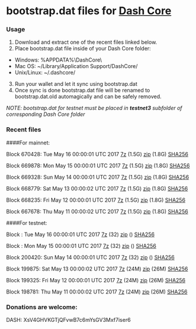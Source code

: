 # bootstrap.dat files for [Dash Core](https://www.dash.org)

### Usage

1. Download and extract one of the recent files linked below.
2. Place bootstrap.dat file inside of your Dash Core folder:
 - Windows: %APPDATA%\DashCore\
 - Mac OS: ~/Library/Application Support/DashCore/
 - Unix/Linux: ~/.dashcore/
3. Run your wallet and let it sync using bootstrap.dat
4. Once sync is done bootstrap.dat file will be renamed to bootstrap.dat.old automagically and can be safely removed.

_NOTE: bootstrap.dat for testnet must be placed in **testnet3** subfolder of corresponding Dash Core folder_

### Recent files

####For mainnet:

Block 670428: Tue May 16 00:00:01 UTC 2017 [7z](https://transfer.sh/NZJef/bootstrap.dat.20170516.7z) (1.5G) [zip](https://transfer.sh/Fhfnx/bootstrap.dat.20170516.zip) (1.8G) [SHA256](https://transfer.sh/SG5Ll/sha256.txt)

Block 669878: Mon May 15 00:00:01 UTC 2017 [7z](https://transfer.sh/XYiHG/bootstrap.dat.20170515.7z) (1.5G) [zip](https://transfer.sh/eNDse/bootstrap.dat.20170515.zip) (1.8G) [SHA256](https://transfer.sh/D4Q9H/sha256.txt)

Block 669328: Sun May 14 00:00:01 UTC 2017 [7z](https://transfer.sh/VNMCc/bootstrap.dat.20170514.7z) (1.5G) [zip](https://transfer.sh/96fAS/bootstrap.dat.20170514.zip) (1.8G) [SHA256](https://transfer.sh/14MHhn/sha256.txt)

Block 668779: Sat May 13 00:00:02 UTC 2017 [7z](https://transfer.sh/RV9dq/bootstrap.dat.20170513.7z) (1.5G) [zip](https://transfer.sh/NtTVx/bootstrap.dat.20170513.zip) (1.8G) [SHA256](https://transfer.sh/THO9E/sha256.txt)

Block 668235: Fri May 12 00:00:01 UTC 2017 [7z](https://transfer.sh/Lk3iI/bootstrap.dat.20170512.7z) (1.5G) [zip](https://transfer.sh/DKcIs/bootstrap.dat.20170512.zip) (1.8G) [SHA256](https://transfer.sh/cbBAy/sha256.txt)

Block 667678: Thu May 11 00:00:02 UTC 2017 [7z](https://transfer.sh/zpLxA/bootstrap.dat.20170511.7z) (1.5G) [zip](https://transfer.sh/PmrIr/bootstrap.dat.20170511.zip) (1.8G) [SHA256](https://transfer.sh/13Ad0t/sha256.txt)

####For testnet:

Block : Tue May 16 00:00:01 UTC 2017 [7z](https://transfer.sh/Fg4z8/bootstrap.dat.20170516.7z) (32) [zip]() () [SHA256](https://transfer.sh/BjZ6s/sha256.txt)

Block : Mon May 15 00:00:01 UTC 2017 [7z](https://transfer.sh/wKT9r/bootstrap.dat.20170515.7z) (32) [zip]() () [SHA256](https://transfer.sh/6vZ6R/sha256.txt)

Block 200420: Sun May 14 00:00:01 UTC 2017 [7z](https://transfer.sh/wDE0T/bootstrap.dat.20170514.7z) (32) [zip]() () [SHA256](https://transfer.sh/sWJ7P/sha256.txt)

Block 199875: Sat May 13 00:00:02 UTC 2017 [7z](https://transfer.sh/QjADi/bootstrap.dat.20170513.7z) (24M) [zip](https://transfer.sh/f0R7v/bootstrap.dat.20170513.zip) (26M) [SHA256](https://transfer.sh/c2IBe/sha256.txt)

Block 199325: Fri May 12 00:00:01 UTC 2017 [7z](https://transfer.sh/12qf29/bootstrap.dat.20170512.7z) (24M) [zip](https://transfer.sh/rog1S/bootstrap.dat.20170512.zip) (26M) [SHA256](https://transfer.sh/eRZzR/sha256.txt)

Block 198781: Thu May 11 00:00:02 UTC 2017 [7z](https://transfer.sh/V22F/bootstrap.dat.20170511.7z) (24M) [zip](https://transfer.sh/aKlYG/bootstrap.dat.20170511.zip) (26M) [SHA256](https://transfer.sh/2qL12/sha256.txt)

### Donations are welcome:

DASH: XsV4GHVKGTjQFvwB7c6mYsGV3Mxf7iser6

